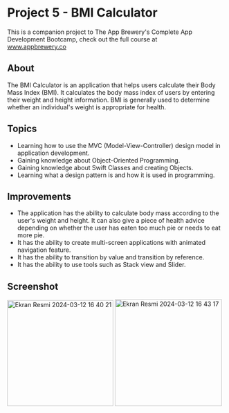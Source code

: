# Project 5 - BMI Calculator

This is a companion project to The App Brewery's Complete App Development Bootcamp, check out the full course at 
<br>www.appbrewery.co

## About
The BMI Calculator is an application that helps users calculate their Body Mass Index (BMI). It calculates the body mass index of users by entering their weight and height information. BMI is generally used to determine whether an individual's weight is appropriate for health.

## Topics

* Learning how to use the MVC (Model-View-Controller) design model in application development.
* Gaining knowledge about Object-Oriented Programming.
* Gaining knowledge about Swift Classes and creating Objects.
* Learning what a design pattern is and how it is used in programming.

## Improvements

* The application has the ability to calculate body mass according to the user's weight and height. It can also give a piece of health advice depending on whether the user has eaten too much pie or needs to eat more pie.
* It has the ability to create multi-screen applications with animated navigation feature.
* It has the ability to transition by value and transition by reference.
* It has the ability to use tools such as Stack view and Slider.

## Screenshot

<img width="245" alt="Ekran Resmi 2024-03-12 16 40 21" src="https://github.com/ogulcandeniz-inac/iOS-Swift-Bootcamp/assets/109241786/47ee4c68-6856-45ef-a579-efdd8aa6cf09">
<img width="247" alt="Ekran Resmi 2024-03-12 16 43 17" src="https://github.com/ogulcandeniz-inac/iOS-Swift-Bootcamp/assets/109241786/fd68fce8-b859-41c3-8e1e-51bee3d729aa">

